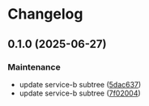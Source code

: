 # Changelog

## 0.1.0 (2025-06-27)


### Maintenance

* update service-b subtree ([5dac637](https://github.com/koushik309/python-monorepo/commit/5dac6379cd38268039fa3cfd3248748a3f7401fc))
* update service-b subtree ([7f02004](https://github.com/koushik309/python-monorepo/commit/7f02004c5d9e749916be9e23d531f9aa5fa7bdbb))
